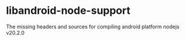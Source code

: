 # libandroid-node-support
The missing headers and sources for compiling android platform nodejs v20.2.0
